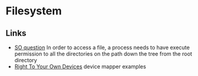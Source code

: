 # Filesystem

## Links

 - [SO question](https://unix.stackexchange.com/questions/95897/permissions-755-on-home-user)  In order to access a file, a process needs to have execute permission to all the directories on the path down the tree from the root directory
 - [Right To Your Own Devices](http://linuxgazette.net/114/kapil.html) device mapper examples
